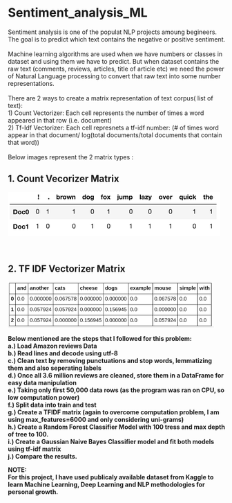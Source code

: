 # Sentiment_analysis_ML

Sentiment analysis is one of the populat NLP projects amoung begineers. The goal is to predict which text contains the negative or positive sentiment. <br/>
<br/>
Machine learning algorithms are used when we have numbers or classes in dataset and using them we have to predict. But when dataset contains the raw text (comments, reviews, articles, title of article etc) we need the power of Natural Language processing to convert that raw text into some number representations. <br/>
<br/>
There are 2 ways to create a matrix representation of text corpus( list of text): <br/>
<t> 1) Count Vectorizer: Each cell represents the number of times a word appeared in that row (i.e. document) <br/>
    2) Tf-Idf Vectorizer: Each cell represnets a tf-idf number: (# of times word appear in that document/ log(total documents/total documents that contain that word))<br/></t>
<br/>
Below images represent the 2 matrix types :

## 1. Count Vecorizer Matrix 
![Count Vectorizer Matrix](count_vec_matrix.png) <br/>

<br/>
 
## 2. TF IDF Vectorizer Matrix 
![TF IDF Vectorizer Matrix](tf_idf_matrix.png) <br/>

<b> Below mentioned are the steps that I followed for this problem: <b/> <br/>
a.) Load Amazon reviews Data <br/>
b.) Read lines and decode using utf-8 <br/>
c.) Clean text by removing punctuations and stop words, lemmatizing them and also seperating labels <br/>
d.) Once all 3.6 million reviews are cleaned, store them in a DataFrame for easy data manipulation <br/>
e.) Taking only first 50,000 data rows (as the program was ran on CPU, so low computation power) <br/>
f.) Split data into train and test <br/>
g.) Create a TFIDF matrix (again to overcome computation problem, I am using max_features=6000 and only considering uni-grams)<br/>
h.) Create a Random Forest Classifier Model with 100 tress and max depth of tree to 100. <br/>
i.) Create a Gaussian Naive Bayes Classifier model and fit both models using tf-idf matrix <br/>
j.) Compare the results. <br/>

<b>NOTE:<b/> <br/>
For this project, I have used publicaly available dataset from Kaggle to learn Machine Learning, Deep Learning and NLP methodologies for personal growth.


